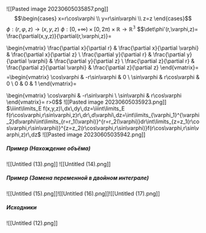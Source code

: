 ![[Pasted image 20230605035857.png]]
$$\begin{cases} 
x=r\cos\varphi \\
y=r\sin\varphi \\
z=z
\end{cases}$$
$\phi:(r,\varphi,z)\rightarrow(x,y,z)$
$\phi:[0,+\infty)\times[0,2\pi)\times\mathbb{R}\rightarrow\mathbb{R^3}$
$$\det\phi'(r,\varphi,z)=
\frac{\partial(x,y,z)}{\partial(r,\varphi,z)}=

\begin{vmatrix}
\frac{\partial x}{\partial r} & \frac{\partial x}{\partial \varphi} & \frac{\partial x}{\partial z} \\
\frac{\partial y}{\partial r} & \frac{\partial y}{\partial \varphi} & \frac{\partial y}{\partial z} \\
\frac{\partial z}{\partial r} & \frac{\partial z}{\partial \varphi} & \frac{\partial z}{\partial z}
\end{vmatrix}=
$$
$$=\begin{vmatrix}
\cos\varphi & -r\sin\varphi & 0 \\
\sin\varphi & r\cos\varphi & 0 \\
0 & 0 & 1
\end{vmatrix}=

\begin{vmatrix}
\cos\varphi & -r\sin\varphi \\
\sin\varphi & r\cos\varphi
\end{vmatrix}=
r>0$$
![[Pasted image 20230605035923.png]]
$\iiint\limits_E f(x,y,z)\,dx\,dy\,dz=\iiint\limits_E f(r\cos\varphi,r\sin\varphi,z)r\,dr\,d\varphi\,dz=\int\limits_{\varphi_1}^{\varphi_2}d\varphi\int\limits_{r=r_1(\varphi)}^{r=r_2(\varphi)}dr\int\limits_{z=z_1(r\cos\varphi,r\sin\varphi)}^{z=z_2(r\cos\varphi,r\sin\varphi)}f(r\cos\varphi,r\sin\varphi,z)r\,dz$
![[Pasted image 20230605035942.png]]

##### Пример (Нахождение объёма)
![[Untitled (13).png]]
![[Untitled (14).png]]
##### Пример (Замена переменной в двойном интеграле)
![[Untitled (15).png]]![[Untitled (16).png]]![[Untitled (17).png]]
##### Исходники
![[Untitled (12).png]]